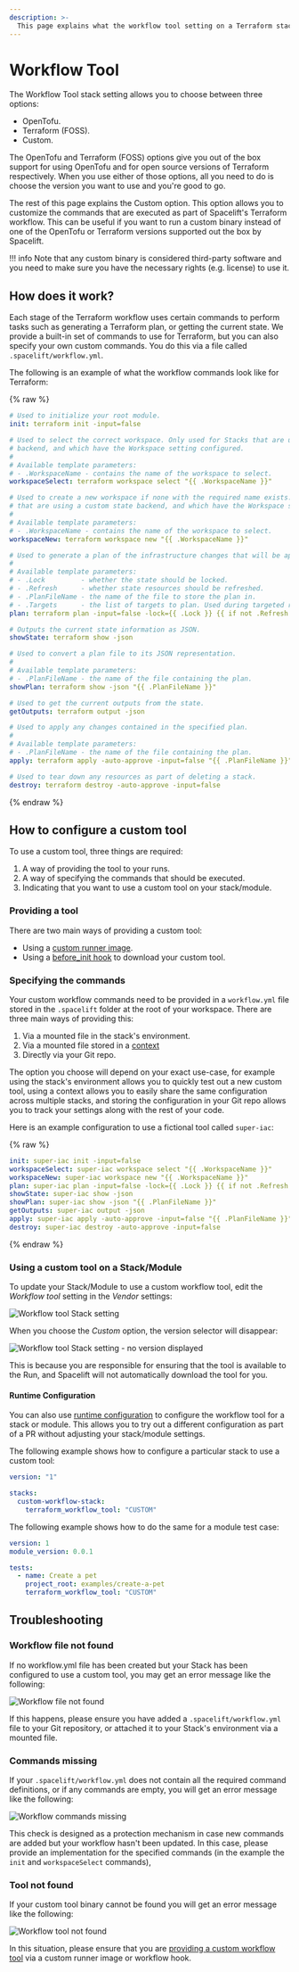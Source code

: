 ```yaml
---
description: >-
  This page explains what the workflow tool setting on a Terraform stack is, as well as how to configure it.
---
```


# Workflow Tool

The Workflow Tool stack setting allows you to choose between three options:

- OpenTofu.
- Terraform (FOSS).
- Custom.

The OpenTofu and Terraform (FOSS) options give you out of the box support for using OpenTofu and for open source versions of Terraform respectively. When you use either of those options, all you need to do is choose the version you want to use and you're good to go.

The rest of this page explains the Custom option. This option allows you to customize the commands that are executed as part of Spacelift's Terraform workflow. This can be useful if you want to run a custom binary instead of one of the OpenTofu or Terraform versions supported out the box by Spacelift.

!!! info
    Note that any custom binary is considered third-party software and you need to make sure you have the necessary rights (e.g. license) to use it.

## How does it work?

Each stage of the Terraform workflow uses certain commands to perform tasks such as generating a Terraform plan, or getting the current state. We provide a built-in set of commands to use for Terraform, but you can also specify your own custom commands. You do this via a file called `.spacelift/workflow.yml`.

The following is an example of what the workflow commands look like for Terraform:

{% raw %}

```yaml
# Used to initialize your root module.
init: terraform init -input=false

# Used to select the correct workspace. Only used for Stacks that are using a custom state
# backend, and which have the Workspace setting configured.
#
# Available template parameters:
# - .WorkspaceName - contains the name of the workspace to select.
workspaceSelect: terraform workspace select "{{ .WorkspaceName }}"

# Used to create a new workspace if none with the required name exists. Only used for Stacks
# that are using a custom state backend, and which have the Workspace setting configured.
#
# Available template parameters:
# - .WorkspaceName - contains the name of the workspace to select.
workspaceNew: terraform workspace new "{{ .WorkspaceName }}"

# Used to generate a plan of the infrastructure changes that will be applied.
#
# Available template parameters:
# - .Lock         - whether the state should be locked.
# - .Refresh      - whether state resources should be refreshed.
# - .PlanFileName - the name of the file to store the plan in.
# - .Targets      - the list of targets to plan. Used during targeted replans.
plan: terraform plan -input=false -lock={{ .Lock }} {{ if not .Refresh }}-refresh=false {{ end }}-out={{ .PlanFileName }} {{ range .Targets }}-target='{{ . }}' {{ end }}

# Outputs the current state information as JSON.
showState: terraform show -json

# Used to convert a plan file to its JSON representation.
#
# Available template parameters:
# - .PlanFileName - the name of the file containing the plan.
showPlan: terraform show -json "{{ .PlanFileName }}"

# Used to get the current outputs from the state.
getOutputs: terraform output -json

# Used to apply any changes contained in the specified plan.
#
# Available template parameters:
# - .PlanFileName - the name of the file containing the plan.
apply: terraform apply -auto-approve -input=false "{{ .PlanFileName }}"

# Used to tear down any resources as part of deleting a stack.
destroy: terraform destroy -auto-approve -input=false
```

{% endraw %}

## How to configure a custom tool

To use a custom tool, three things are required:

1. A way of providing the tool to your runs.
2. A way of specifying the commands that should be executed.
3. Indicating that you want to use a custom tool on your stack/module.

### Providing a tool

There are two main ways of providing a custom tool:

- Using a [custom runner image](../../integrations/docker.md#customizing-the-runner-image).
- Using a [before_init hook](../../concepts/stack/stack-settings.md#customizing-workflow) to download your custom tool.

### Specifying the commands

Your custom workflow commands need to be provided in a `workflow.yml` file stored in the `.spacelift` folder at the root of your workspace. There are three main ways of providing this:

1. Via a mounted file in the stack's environment.
2. Via a mounted file stored in a [context](../../concepts/configuration/context.md)
3. Directly via your Git repo.

The option you choose will depend on your exact use-case, for example using the stack's environment allows you to quickly test out a new custom tool, using a context allows you to easily share the same configuration across multiple stacks, and storing the configuration in your Git repo allows you to track your settings along with the rest of your code.

Here is an example configuration to use a fictional tool called `super-iac`:

{% raw %}

```yaml
init: super-iac init -input=false
workspaceSelect: super-iac workspace select "{{ .WorkspaceName }}"
workspaceNew: super-iac workspace new "{{ .WorkspaceName }}"
plan: super-iac plan -input=false -lock={{ .Lock }} {{ if not .Refresh }}-refresh=false {{ end }}-out={{ .PlanFileName }} {{ range .Targets }}-target='{{ . }}' {{ end }}
showState: super-iac show -json
showPlan: super-iac show -json "{{ .PlanFileName }}"
getOutputs: super-iac output -json
apply: super-iac apply -auto-approve -input=false "{{ .PlanFileName }}"
destroy: super-iac destroy -auto-approve -input=false
```

{% endraw %}

### Using a custom tool on a Stack/Module

To update your Stack/Module to use a custom workflow tool, edit the _Workflow tool_ setting in the _Vendor_ settings:

![Workflow tool Stack setting](../../assets/screenshots/stack/settings/stack-vendor_workflow-tool.png)

When you choose the _Custom_ option, the version selector will disappear:

![Workflow tool Stack setting - no version displayed](../../assets/screenshots/stack/settings/stack-vendor_custom-workflow-tool.png)

This is because you are responsible for ensuring that the tool is available to the Run, and Spacelift will not automatically download the tool for you.

#### Runtime Configuration

You can also use [runtime configuration](../../concepts/configuration/runtime-configuration/README.md) to configure the workflow tool for a stack or module. This allows you to try out a different configuration as part of a PR without adjusting your stack/module settings.

The following example shows how to configure a particular stack to use a custom tool:

```yaml
version: "1"

stacks:
  custom-workflow-stack:
    terraform_workflow_tool: "CUSTOM"
```

The following example shows how to do the same for a module test case:

```yaml
version: 1
module_version: 0.0.1

tests:
  - name: Create a pet
    project_root: examples/create-a-pet
    terraform_workflow_tool: "CUSTOM"
```

## Troubleshooting

### Workflow file not found

If no workflow.yml file has been created but your Stack has been configured to use a custom tool, you may get an error message like the following:

![Workflow file not found](../../assets/screenshots/terraform-workflow-tool-file-not-found.png)

If this happens, please ensure you have added a `.spacelift/workflow.yml` file to your Git repository, or attached it to your Stack's environment via a mounted file.

### Commands missing

If your `.spacelift/workflow.yml` does not contain all the required command definitions, or if any commands are empty, you will get an error message like the following:

![Workflow commands missing](../../assets/screenshots/terraform-workflow-tool-commands-missing.png)

This check is designed as a protection mechanism in case new commands are added but your workflow hasn't been updated. In this case, please provide an implementation for the specified commands (in the example the `init` and `workspaceSelect` commands),

### Tool not found

If your custom tool binary cannot be found you will get an error message like the following:

![Workflow tool not found](../../assets/screenshots/terraform-workflow-tool-tool-not-found.png)

In this situation, please ensure that you are [providing a custom workflow tool](#providing-a-tool) via a custom runner image or workflow hook.
